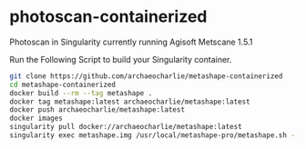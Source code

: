 # photoscan-containerized
Photoscan in Singularity
currently running Agisoft Metscane 1.5.1

Run the Following Script to build your Singularity container.

```bash
git clone https://github.com/archaeocharlie/metashape-containerized
cd metashape-containerized
docker build --rm --tag metashape .
docker tag metashape:latest archaeocharlie/metashape:latest
docker push archaeocharlie/metashape:latest
docker images
singularity pull docker://archaeocharlie/metashape:latest
singularity exec metashape.img /usr/local/metashape-pro/metashape.sh --help -i
```
